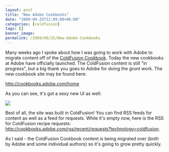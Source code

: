 ```yaml
---
layout: post
title: "New Adobe Cookbooks"
date: "2009-09-25T11:09:00+06:00"
categories: [coldfusion]
tags: []
banner_image: 
permalink: /2009/09/25/New-Adobe-Cookbooks
---
```


Many weeks ago I spoke about how I was going to work with Adobe to migrate content off of the <a href="http://www.coldfusioncookbook.com">ColdFusion Cookbook</a>. Today the new cookbooks at Adobe have officially launched. The ColdFusion content is still "in progress", but a big thank you goes to Adobe for doing the grunt work. The new cookbook site may be found here:

<a href="http://cookbooks.adobe.com/home">http://cookbooks.adobe.com/home</a>

As you can see, it's got a sexy new UI as well:

<img src="https://static.raymondcamden.com/images/Picture 188.png" />

Best of all, the site was built in ColdFusion! You can find RSS feeds for content as well as a feed for requests. While it's empty now, here is the RSS for ColdFusion recipe requests: <a href="http://cookbooks.adobe.com/rss/recent/requests?technology=coldfusion">http://cookbooks.adobe.com/rss/recent/requests?technology=coldfusion</a>. 

As I said - the ColdFusion Cookbook content <i>is</i> being migrated over (both by Adobe and some individual authors) so it's going to grow pretty quickly.